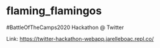 # flaming_flamingos
#BattleOfTheCamps2020 Hackathon @ Twitter

Link: https://twitter-hackathon-webapp.jarelleboac.repl.co/
